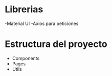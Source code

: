 # Librerias 

-Material UI 
-Axios para peticiones

# Estructura del proyecto

- Components 
- Pages 
- Utils 
